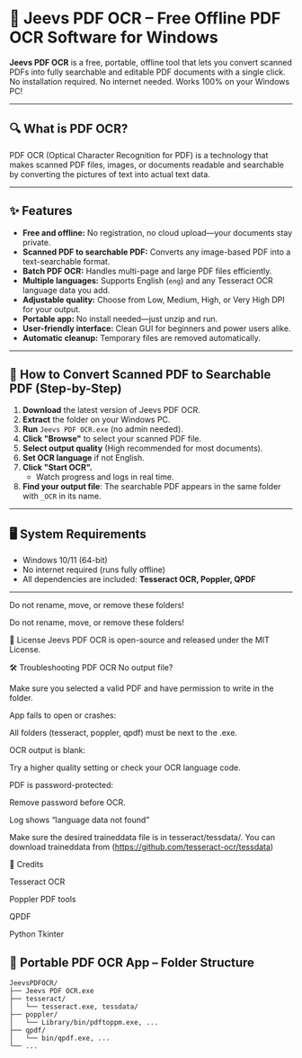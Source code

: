 # 🧠 Jeevs PDF OCR – Free Offline PDF OCR Software for Windows

**Jeevs PDF OCR** is a free, portable, offline tool that lets you convert scanned PDFs into fully searchable and editable PDF documents with a single click.  
No installation required. No internet needed. Works 100% on your Windows PC!

---

## 🔍 What is PDF OCR?

PDF OCR (Optical Character Recognition for PDF) is a technology that makes scanned PDF files, images, or documents readable and searchable by converting the pictures of text into actual text data.

---

## ✨ Features

- **Free and offline:** No registration, no cloud upload—your documents stay private.
- **Scanned PDF to searchable PDF:** Converts any image-based PDF into a text-searchable format.
- **Batch PDF OCR:** Handles multi-page and large PDF files efficiently.
- **Multiple languages:** Supports English (`eng`) and any Tesseract OCR language data you add.
- **Adjustable quality:** Choose from Low, Medium, High, or Very High DPI for your output.
- **Portable app:** No install needed—just unzip and run.
- **User-friendly interface:** Clean GUI for beginners and power users alike.
- **Automatic cleanup:** Temporary files are removed automatically.

---

## 🚀 How to Convert Scanned PDF to Searchable PDF (Step-by-Step)

1. **Download** the latest version of Jeevs PDF OCR.  
2. **Extract** the folder on your Windows PC.
3. **Run** `Jeevs PDF OCR.exe` (no admin needed).
4. **Click "Browse"** to select your scanned PDF file.
5. **Select output quality** (High recommended for most documents).
6. **Set OCR language** if not English.
7. **Click "Start OCR".**  
   - Watch progress and logs in real time.
8. **Find your output file**: The searchable PDF appears in the same folder with `_OCR` in its name.

---

## 🖥️ System Requirements

- Windows 10/11 (64-bit)
- No internet required (runs fully offline)
- All dependencies are included: **Tesseract OCR, Poppler, QPDF**

---

Do not rename, move, or remove these folders!

Do not rename, move, or remove these folders!

📝 License
Jeevs PDF OCR is open-source and released under the MIT License.

🛠️ Troubleshooting PDF OCR
No output file?

Make sure you selected a valid PDF and have permission to write in the folder.

App fails to open or crashes:

All folders (tesseract, poppler, qpdf) must be next to the .exe.

OCR output is blank:

Try a higher quality setting or check your OCR language code.

PDF is password-protected:

Remove password before OCR.

Log shows “language data not found”

Make sure the desired traineddata file is in tesseract/tessdata/.
You can download traineddata from (https://github.com/tesseract-ocr/tessdata)

🤝 Credits

Tesseract OCR

Poppler PDF tools

QPDF

Python Tkinter



## 📂 Portable PDF OCR App – Folder Structure

```plaintext
JeevsPDFOCR/
├── Jeevs PDF OCR.exe
├── tesseract/
│   └── tesseract.exe, tessdata/
├── poppler/
│   └── Library/bin/pdftoppm.exe, ...
├── qpdf/
│   └── bin/qpdf.exe, ...
└── ...


